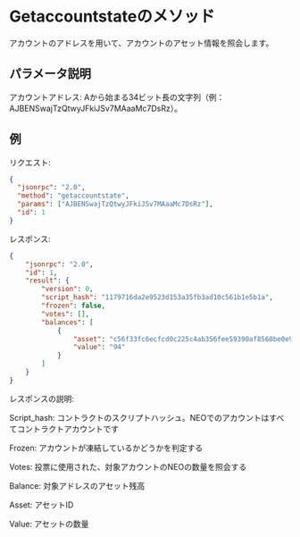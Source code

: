 # Getaccountstateのメソッド

アカウントのアドレスを用いて、アカウントのアセット情報を照会します。

## パラメータ説明

アカウントアドレス: Aから始まる34ビット長の文字列（例：AJBENSwajTzQtwyJFkiJSv7MAaaMc7DsRz）。

## 例

リクエスト:

```json
{
  "jsonrpc": "2.0",
  "method": "getaccountstate",
  "params": ["AJBENSwajTzQtwyJFkiJSv7MAaaMc7DsRz"],
  "id": 1
}
```

レスポンス:

```json
{
    "jsonrpc": "2.0",
    "id": 1,
    "result": {
        "version": 0,
        "script_hash": "1179716da2e9523d153a35fb3ad10c561b1e5b1a",
        "frozen": false,
        "votes": [],
        "balances": [
            {
                "asset": "c56f33fc6ecfcd0c225c4ab356fee59390af8560be0e930faebe74a6daff7c9b",
                "value": "94"
            }
        ]
    }
}
```

レスポンスの説明:

Script_hash: コントラクトのスクリプトハッシュ。NEOでのアカウントはすべてコントラクトアカウントです

Frozen: アカウントが凍結しているかどうかを判定する 

Votes: 投票に使用された、対象アカウントのNEOの数量を照会する

Balance: 対象アドレスのアセット残高

Asset: アセットID

Value: アセットの数量

